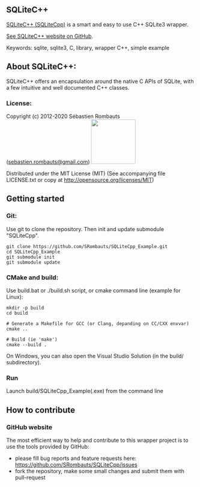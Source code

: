 SQLiteC++
---------

[SQLiteC++ (SQLiteCpp)](https://github.com/SRombauts/SQLiteCpp) is a smart and easy to use C++ SQLite3 wrapper.

[See SQLiteC++ website on GitHub](http://srombauts.github.com/SQLiteCpp).

Keywords: sqlite, sqlite3, C, library, wrapper C++, simple example

## About SQLiteC++:

SQLiteC++ offers an encapsulation around the native C APIs of SQLite,
with a few intuitive and well documented C++ classes.

### License:

Copyright (c) 2012-2020 Sébastien Rombauts (sebastien.rombauts@gmail.com)
<a href="https://www.paypal.me/SRombauts" title="Pay Me a Beer! Donate with PayPal :)"><img src="https://www.paypalobjects.com/webstatic/paypalme/images/pp_logo_small.png" width="118"></a>

Distributed under the MIT License (MIT) (See accompanying file LICENSE.txt
or copy at http://opensource.org/licenses/MIT)

## Getting started
### Git:

Use git to clone the repository. Then init and update submodule "SQLiteCpp".

```Shell
git clone https://github.com/SRombauts/SQLiteCpp_Example.git
cd SQLiteCpp_Example
git submodule init
git submodule update
```

### CMake and build:

Use build.bat or ./build.sh script, or cmake command line (example for Linux): 

```Shell
mkdir -p build
cd build

# Generate a Makefile for GCC (or Clang, depanding on CC/CXX envvar)
cmake ..

# Build (ie 'make')
cmake --build .
```

On Windows, you can also open the Visual Studio Solution (in the build/ subdirectory).

### Run

Launch build/SQLiteCpp_Example(.exe) from the command line

## How to contribute
### GitHub website
The most efficient way to help and contribute to this wrapper project is to
use the tools provided by GitHub:
- please fill bug reports and feature requests here: https://github.com/SRombauts/SQLiteCpp/issues
- fork the repository, make some small changes and submit them with pull-request

